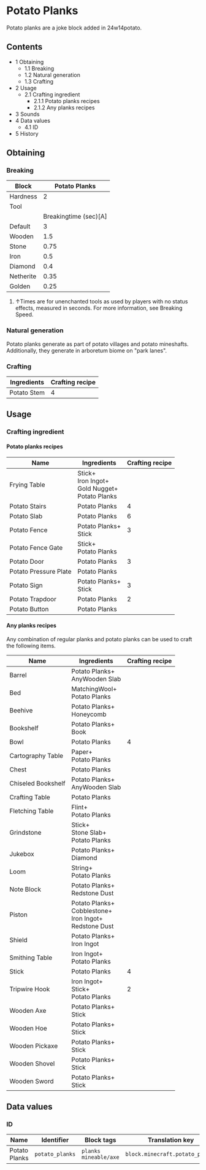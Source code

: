# Potato Planks
Potato planks are a joke block added in 24w14potato.

## Contents
- 1 Obtaining
	- 1.1 Breaking
	- 1.2 Natural generation
	- 1.3 Crafting
- 2 Usage
	- 2.1 Crafting ingredient
		- 2.1.1 Potato planks recipes
		- 2.1.2 Any planks recipes
- 3 Sounds
- 4 Data values
	- 4.1 ID
- 5 History

## Obtaining
### Breaking
| Block     | Potato Planks         |
|-----------|-----------------------|
| Hardness  | 2                     |
| Tool      |                       |
|           | Breakingtime (sec)[A] |
| Default   | 3                     |
| Wooden    | 1.5                   |
| Stone     | 0.75                  |
| Iron      | 0.5                   |
| Diamond   | 0.4                   |
| Netherite | 0.35                  |
| Golden    | 0.25                  |

1. ↑Times are for unenchanted tools as used by players with no status effects, measured in seconds. For more information, see Breaking Speed.

### Natural generation
Potato planks generate as part of potato villages and potato mineshafts. Additionally, they generate in arboretum biome on "park lanes".

### Crafting
| Ingredients | Crafting recipe |
|-------------|-----------------|
| Potato Stem | 4               |

## Usage
### Crafting ingredient
#### Potato planks recipes
| Name                  | Ingredients                                               | Crafting recipe |
|-----------------------|-----------------------------------------------------------|-----------------|
| Frying Table          | Stick+<br/>Iron Ingot+<br/>Gold Nugget+<br/>Potato Planks |                 |
| Potato Stairs         | Potato Planks                                             | 4               |
| Potato Slab           | Potato Planks                                             | 6               |
| Potato Fence          | Potato Planks+<br/>Stick                                  | 3               |
| Potato Fence Gate     | Stick+<br/>Potato Planks                                  |                 |
| Potato Door           | Potato Planks                                             | 3               |
| Potato Pressure Plate | Potato Planks                                             |                 |
| Potato Sign           | Potato Planks+<br/>Stick                                  | 3               |
| Potato Trapdoor       | Potato Planks                                             | 2               |
| Potato Button         | Potato Planks                                             |                 |

#### Any planks recipes
Any combination of regular planks and potato planks can be used to craft the following items.

| Name               | Ingredients                                                       | Crafting recipe |
|--------------------|-------------------------------------------------------------------|-----------------|
| Barrel             | Potato Planks+<br/>AnyWooden Slab                                 |                 |
| Bed                | MatchingWool+<br/>Potato Planks                                   |                 |
| Beehive            | Potato Planks+<br/>Honeycomb                                      |                 |
| Bookshelf          | Potato Planks+<br/>Book                                           |                 |
| Bowl               | Potato Planks                                                     | 4               |
| Cartography Table  | Paper+<br/>Potato Planks                                          |                 |
| Chest              | Potato Planks                                                     |                 |
| Chiseled Bookshelf | Potato Planks+<br/>AnyWooden Slab                                 |                 |
| Crafting Table     | Potato Planks                                                     |                 |
| Fletching Table    | Flint+<br/>Potato Planks                                          |                 |
| Grindstone         | Stick+<br/>Stone Slab+<br/>Potato Planks                          |                 |
| Jukebox            | Potato Planks+<br/>Diamond                                        |                 |
| Loom               | String+<br/>Potato Planks                                         |                 |
| Note Block         | Potato Planks+<br/>Redstone Dust                                  |                 |
| Piston             | Potato Planks+<br/>Cobblestone+<br/>Iron Ingot+<br/>Redstone Dust |                 |
| Shield             | Potato Planks+<br/>Iron Ingot                                     |                 |
| Smithing Table     | Iron Ingot+<br/>Potato Planks                                     |                 |
| Stick              | Potato Planks                                                     | 4               |
| Tripwire Hook      | Iron Ingot+<br/>Stick+<br/>Potato Planks                          | 2               |
| Wooden Axe         | Potato Planks+<br/>Stick                                          |                 |
| Wooden Hoe         | Potato Planks+<br/>Stick                                          |                 |
| Wooden Pickaxe     | Potato Planks+<br/>Stick                                          |                 |
| Wooden Shovel      | Potato Planks+<br/>Stick                                          |                 |
| Wooden Sword       | Potato Planks+<br/>Stick                                          |                 |

## Data values
### ID
| Name          | Identifier      | Block tags                  | Translation key                 |
|---------------|-----------------|-----------------------------|---------------------------------|
| Potato Planks | `potato_planks` | `planks`<br/>`mineable/axe` | `block.minecraft.potato_planks` |


